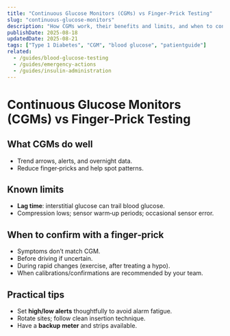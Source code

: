 ```yaml
---
title: "Continuous Glucose Monitors (CGMs) vs Finger‑Prick Testing"
slug: "continuous-glucose-monitors"
description: "How CGMs work, their benefits and limits, and when to confirm with a finger‑prick test."
publishDate: 2025-08-18
updatedDate: 2025-08-21
tags: ["Type 1 Diabetes", "CGM", "blood glucose", "patientguide"]
related:
  - /guides/blood-glucose-testing
  - /guides/emergency-actions
  - /guides/insulin-administration
---
```


# Continuous Glucose Monitors (CGMs) vs Finger‑Prick Testing

## What CGMs do well
- Trend arrows, alerts, and overnight data.
- Reduce finger‑pricks and help spot patterns.

## Known limits
- **Lag time**: interstitial glucose can trail blood glucose.
- Compression lows; sensor warm‑up periods; occasional sensor error.

## When to confirm with a finger‑prick
- Symptoms don’t match CGM.
- Before driving if uncertain.
- During rapid changes (exercise, after treating a hypo).
- When calibrations/confirmations are recommended by your team.

## Practical tips
- Set **high/low alerts** thoughtfully to avoid alarm fatigue.
- Rotate sites; follow clean insertion technique.
- Have a **backup meter** and strips available.
